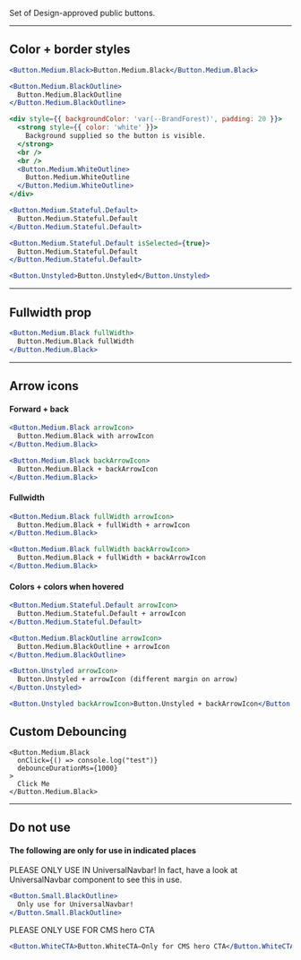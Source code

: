 Set of Design-approved public buttons.

---

## Color + border styles

```jsx
<Button.Medium.Black>Button.Medium.Black</Button.Medium.Black>
```

```jsx
<Button.Medium.BlackOutline>
  Button.Medium.BlackOutline
</Button.Medium.BlackOutline>
```

```jsx
<div style={{ backgroundColor: 'var(--BrandForest)', padding: 20 }}>
  <strong style={{ color: 'white' }}>
    Background supplied so the button is visible.
  </strong>
  <br />
  <br />
  <Button.Medium.WhiteOutline>
    Button.Medium.WhiteOutline
  </Button.Medium.WhiteOutline>
</div>
```

```jsx
<Button.Medium.Stateful.Default>
  Button.Medium.Stateful.Default
</Button.Medium.Stateful.Default>
```

```jsx
<Button.Medium.Stateful.Default isSelected={true}>
  Button.Medium.Stateful.Default
</Button.Medium.Stateful.Default>
```

```jsx
<Button.Unstyled>Button.Unstyled</Button.Unstyled>
```

---

## Fullwidth prop

```jsx
<Button.Medium.Black fullWidth>
  Button.Medium.Black fullWidth
</Button.Medium.Black>
```

---

## Arrow icons

#### Forward + back

```jsx
<Button.Medium.Black arrowIcon>
  Button.Medium.Black with arrowIcon
</Button.Medium.Black>
```

```jsx
<Button.Medium.Black backArrowIcon>
  Button.Medium.Black + backArrowIcon
</Button.Medium.Black>
```

#### Fullwidth

```jsx
<Button.Medium.Black fullWidth arrowIcon>
  Button.Medium.Black + fullWidth + arrowIcon
</Button.Medium.Black>
```

```jsx
<Button.Medium.Black fullWidth backArrowIcon>
  Button.Medium.Black + fullWidth + backArrowIcon
</Button.Medium.Black>
```

#### Colors + colors when hovered

```jsx
<Button.Medium.Stateful.Default arrowIcon>
  Button.Medium.Stateful.Default + arrowIcon
</Button.Medium.Stateful.Default>
```

```jsx
<Button.Medium.BlackOutline arrowIcon>
  Button.Medium.BlackOutline + arrowIcon
</Button.Medium.BlackOutline>
```

```jsx
<Button.Unstyled arrowIcon>
  Button.Unstyled + arrowIcon (different margin on arrow)
</Button.Unstyled>
```

```jsx
<Button.Unstyled backArrowIcon>Button.Unstyled + backArrowIcon</Button.Unstyled>
```

## Custom Debouncing

```
<Button.Medium.Black
  onClick={() => console.log("test")}
  debounceDurationMs={1000}
>
  Click Me
</Button.Medium.Black>

```

---

## Do not use

#### The following are only for use in indicated places

PLEASE ONLY USE IN UniversalNavbar! In fact, have a look at
UniversalNavbar component to see this in use.

```jsx
<Button.Small.BlackOutline>
  Only use for UniversalNavbar!
</Button.Small.BlackOutline>
```

PLEASE ONLY USE FOR CMS hero CTA

```jsx
<Button.WhiteCTA>Button.WhiteCTA—Only for CMS hero CTA</Button.WhiteCTA>
```
